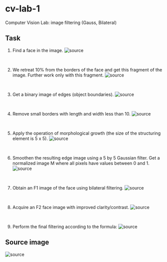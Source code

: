# cv-lab-1
Computer Vision Lab: image filtering (Gauss, Bilateral)

## Task

1. Find a face in the image.
![source](docs/rectangles.png)

<br>

2. We retreat 10% from the borders of the face and get this fragment of the image. Further work only with this fragment.
![source](docs/face.png)

<br>

3. Get a binary image of edges (object boundaries).
![source](docs/contours.png)

<br>

4. Remove small borders with length and width less than 10.
![source](docs/erase-countours.png)

<br>

5. Apply the operation of morphological growth (the size of the structuring element is 5 x 5).
![source](docs/dilation.png)

<br>

6. Smoothen the resulting edge image using a 5 by 5 Gaussian filter. Get a normalized image M where all pixels have values ​​between 0 and 1.
![source](docs/gaussian-normal.png)

<br>

7. Obtain an F1 image of the face using bilateral filtering.
![source](docs/bilateral.png)

<br>

8. Acquire an F2 face image with improved clarity/contrast.
![source](docs/sharp.png)

<br>

9. Perform the final filtering according to the formula:
![source](docs/result.png)

## Source image

![source](docs/image.png)
